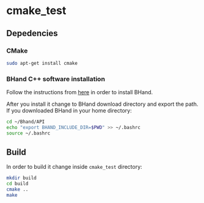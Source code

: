 # cmake_test

## Depedencies

### CMake

```bash
sudo apt-get install cmake
```

### BHand C++ software installation

Follow the instructions from
[here](http://support.barrett.com/wiki/Hand/282/SoftwareSetup/Linux) in order
to install BHand.

After you install it change to BHand download directory and export the path. If
you downloaded BHand in your home directory:

```bash
cd ~/Bhand/API
echo "export BHAND_INCLUDE_DIR=$PWD" >> ~/.bashrc
source ~/.bashrc
```

## Build

In order to build it change inside `cmake_test` directory:

```bash
mkdir build
cd build
cmake ..
make
```
